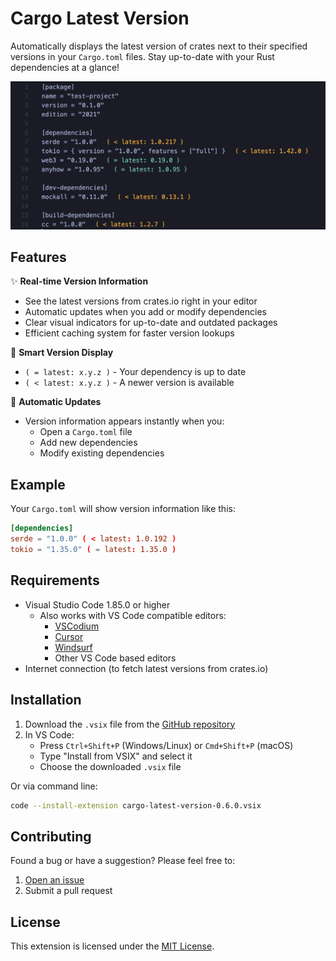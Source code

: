 # Cargo Latest Version

Automatically displays the latest version of crates next to their specified versions in your `Cargo.toml` files. Stay up-to-date with your Rust dependencies at a glance!

![Version Display Example](images/version-display.png)

## Features

✨ **Real-time Version Information**
- See the latest versions from crates.io right in your editor
- Automatic updates when you add or modify dependencies
- Clear visual indicators for up-to-date and outdated packages
- Efficient caching system for faster version lookups

📌 **Smart Version Display**
- `( = latest: x.y.z )` - Your dependency is up to date
- `( < latest: x.y.z )` - A newer version is available

🔄 **Automatic Updates**
- Version information appears instantly when you:
  - Open a `Cargo.toml` file
  - Add new dependencies
  - Modify existing dependencies

## Example

Your `Cargo.toml` will show version information like this:

```toml
[dependencies]
serde = "1.0.0" ( < latest: 1.0.192 )
tokio = "1.35.0" ( = latest: 1.35.0 )
```

## Requirements

- Visual Studio Code 1.85.0 or higher
  - Also works with VS Code compatible editors:
    - [VSCodium](https://vscodium.com/)
    - [Cursor](https://cursor.sh/)
    - [Windsurf](https://codeium.com/windsurf/)
    - Other VS Code based editors
- Internet connection (to fetch latest versions from crates.io)

## Installation

1. Download the `.vsix` file from the [GitHub repository](https://github.com/pierogiDev/cargo-latest-version)
2. In VS Code:
   - Press `Ctrl+Shift+P` (Windows/Linux) or `Cmd+Shift+P` (macOS)
   - Type "Install from VSIX" and select it
   - Choose the downloaded `.vsix` file

Or via command line:
```bash
code --install-extension cargo-latest-version-0.6.0.vsix
```

## Contributing

Found a bug or have a suggestion? Please feel free to:
1. [Open an issue](https://github.com/pierogiDev/cargo-latest-version/issues)
2. Submit a pull request

## License

This extension is licensed under the [MIT License](LICENSE).
